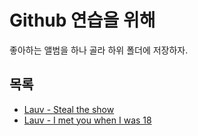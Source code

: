 # Github 연습을 위해 

좋아하는 앨범을 하나 골라 하위 폴더에 저장하자.

## 목록

- [Lauv - Steal the show](Steal-the-show/README.md)
- [Lauv - I met you when I was 18](I-met-you-when-I-was-18/README.md)
